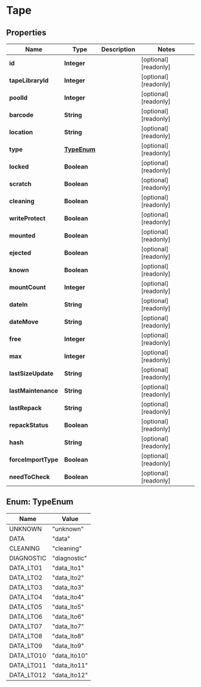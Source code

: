 

# Tape

## Properties

Name | Type | Description | Notes
------------ | ------------- | ------------- | -------------
**id** | **Integer** |  |  [optional] [readonly]
**tapeLibraryId** | **Integer** |  |  [optional] [readonly]
**poolId** | **Integer** |  |  [optional] [readonly]
**barcode** | **String** |  |  [optional] [readonly]
**location** | **String** |  |  [optional] [readonly]
**type** | [**TypeEnum**](#TypeEnum) |  |  [optional] [readonly]
**locked** | **Boolean** |  |  [optional] [readonly]
**scratch** | **Boolean** |  |  [optional] [readonly]
**cleaning** | **Boolean** |  |  [optional] [readonly]
**writeProtect** | **Boolean** |  |  [optional] [readonly]
**mounted** | **Boolean** |  |  [optional] [readonly]
**ejected** | **Boolean** |  |  [optional] [readonly]
**known** | **Boolean** |  |  [optional] [readonly]
**mountCount** | **Integer** |  |  [optional] [readonly]
**dateIn** | **String** |  |  [optional] [readonly]
**dateMove** | **String** |  |  [optional] [readonly]
**free** | **Integer** |  |  [optional] [readonly]
**max** | **Integer** |  |  [optional] [readonly]
**lastSizeUpdate** | **String** |  |  [optional] [readonly]
**lastMaintenance** | **String** |  |  [optional] [readonly]
**lastRepack** | **String** |  |  [optional] [readonly]
**repackStatus** | **Boolean** |  |  [optional] [readonly]
**hash** | **String** |  |  [optional] [readonly]
**forceImportType** | **Boolean** |  |  [optional] [readonly]
**needToCheck** | **Boolean** |  |  [optional] [readonly]



## Enum: TypeEnum

Name | Value
---- | -----
UNKNOWN | &quot;unknown&quot;
DATA | &quot;data&quot;
CLEANING | &quot;cleaning&quot;
DIAGNOSTIC | &quot;diagnostic&quot;
DATA_LTO1 | &quot;data_lto1&quot;
DATA_LTO2 | &quot;data_lto2&quot;
DATA_LTO3 | &quot;data_lto3&quot;
DATA_LTO4 | &quot;data_lto4&quot;
DATA_LTO5 | &quot;data_lto5&quot;
DATA_LTO6 | &quot;data_lto6&quot;
DATA_LTO7 | &quot;data_lto7&quot;
DATA_LTO8 | &quot;data_lto8&quot;
DATA_LTO9 | &quot;data_lto9&quot;
DATA_LTO10 | &quot;data_lto10&quot;
DATA_LTO11 | &quot;data_lto11&quot;
DATA_LTO12 | &quot;data_lto12&quot;



